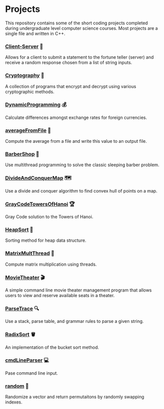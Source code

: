 # Projects
This repository contains some of the short coding projects completed during undergraduate level computer science courses. Most projects are a single file and written in C++. 

### [Client-Server](Client-Server) :crystal_ball:
Allows for a client to submit a statement to the fortune teller (server) and receive a random response chosen from a list of string inputs. 

### [Cryptography](Cryptography) :closed_lock_with_key:
A collection of programs that encrypt and decrypt using various cryptographic methods.

### [DynamicProgramming](DynamicProgramming) :moneybag:
Calculate differences amongst exchange rates for foreign currencies. 

### [averageFromFile](averageFromFile) :memo: 
Compute the average from a file and write this value to an output file.

### [BarberShop](BarberShop.cpp) :barber:
Use multithread programming to solve the classic sleeping barber problem.

### [DivideAndConquerMap](DivideAndConquerMap.cpp) :world_map:
Use a divide and conquer algorithm to find convex hull of points on a map.

### [GrayCodeTowersOfHanoi](GrayCodeTowersOfHanoi.cpp) :trophy:
Gray Code solution to the Towers of Hanoi. 

### [HeapSort](HeapSort.cpp) :open_file_folder:
Sorting method for heap data structure. 

### [MatrixMultThread](MatrixMultThread.cpp) :thread:
Compute matrix multiplication using threads.

### [MovieTheater](MovieTheater.cpp) :clapper:
A simple command line movie theater management program that allows users to view and reserve available seats in a theater. 

### [ParseTrace](ParseTrace.cpp) :mag:
Use a stack, parse table, and grammar rules to parse a given string.

### [RadixSort](RadixSort.cpp) :bucket:
An implementation of the bucket sort method.

### [cmdLineParser](cmdLineParser.cpp) :computer:
Pase command line input.

### [random](random.cpp) :game_die:
Randomize a vector and return permutaitons by randomly swapping indexes. 
